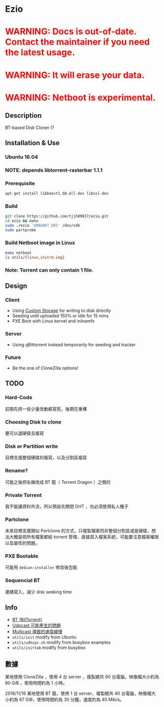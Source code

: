 # Ezio

<h1><font color="red">WARNING: Docs is out-of-date. Contact the maintainer if you need the latest usage.</font></h1>
<h1><font color="red">WARNING: It will erase your data.</font></h1>
<h1><font color="red">WARNING: Netboot is experimental.</font></h1>

## Description

BT-based Disk Cloner (?

## Installation & Use

### Ubuntu 16.04

### NOTE: depends libtorrent-rasterbar 1.1.1

### Prerequisite

``` bash
apt-get install libboost1.58-all-dev libssl-dev
```

### Build

```bash
git clone https://github.com/tjjh89017/ezio.git
cd ezio && make
sudo ./ezio '$MAGNET_URI' /dev/sdb
sudo partprobe
```

### Build Netboot image in Linux

```bash
make netboot
ls utils/{linux,initrd.img}
```

### Note: Torrent can only contain 1 file.

## Design

### Client 

* Using [Custom Storage](http://libtorrent.org/reference-Custom_Storage.html#overview) for writing to disk directly
* Seeding until uploaded 150% or idle for 15 mins
* PXE Boot with Linux kernel and initramfs

### Server

* Using qBittorrent instead temporarily for seeding and tracker

### Future

* Be the one of CloneZilla options!

## TODO

### Hard-Code
前期先把一些少量改動都寫死，後期在重構

### Choosing Disk to clone
要可以選硬碟去複寫

### Disk or Partition write
目標支援整個硬碟的複寫，以及分割區複寫

### Rename?
可能之後把名稱改成 BT 龍（ Torrent Dragon ）之類的

### Private Torrent
我不能讓資料外流，所以預設先關閉 DHT ，也必須使用私人種子

### Partclone
未來目標支援類似 Partclone 的方式，只複製檔案而非整個分割區或是硬碟，想法大概是把所有檔案都給 torrent 管理，直接寫入檔案系統，可能要注意檔案權限以及屬性的問題。

### PXE Bootable
可能用 `debian-installer` 修改後包裝

### Sequencial BT
連續寫入，減少 disk seeking time

## Info

* [BT (BitTorrent)](https://en.wikipedia.org/wiki/BitTorrent)
* [Udpcast 可能產生的問題](http://newtoypia.blogspot.tw/2015/04/udpcast.html)
* [Multicast 導致的速度緩慢](http://drbl.nchc.org.tw/fine-print.php?path=./faq/1_DRBL_common/49_multicast_slow.faq#49_multicast_slow.faq)
* `utils/init` modify from Ubuntu
* `utils/udhcpc.sh` modify from busybox examples
* `utils/inittab` modify from busybox

## 數據

某地使用 CloneZilla ，使用 4 台 server ，複製總共 60 台電腦，映像檔大小約為 80 GiB ，使用時間約為 1 小時。

2016/11/16
某地使用 BT 龍，使用 1 台 server，複製總共 40 台電腦，映像檔大小約為 67 GiB，使用時間約為 30 分鐘，速度約為 40 Mib/s。
